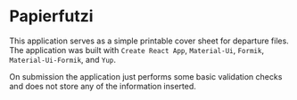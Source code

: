 # Papierfutzi

This application serves as a simple printable cover sheet for departure files.
The application was built with `Create React App`, `Material-Ui`, `Formik`, `Material-Ui-Formik`, and `Yup`.

On submission the application just performs some basic validation checks and does not store any of the information inserted.
